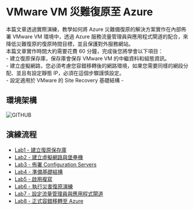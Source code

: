 # VMware VM 災難復原至 Azure
 本篇文章透過實際演練，教學如何將 Azure 災難備復原的解決方案實作在內部佈署 VMware VM 環境中，透過 Azure 服務流量管理員與應用程式閘道的配合，來降低災難復原的復原時間目標，並且保護對外服務網站。<br>
 本篇文章實作時間大約需要花費 60 分鐘，完成後您將學會以下項目：<br>
    - 建立復原保存庫，保存庫會保存 VMware VM 的中繼資料和組態資訊。<br>
    - 建立虛擬網路，您必須考慮您容錯移轉後的網路環境，如果您需要同樣的網段分配、並且有設定靜態 IP，必須在這個步驟謹慎設定。<br>
    - 設定適用於 VMware 的 Site Recovery 基礎結構
    - 
## 環境架構 <br>
![GITHUB](https://github.com/BrianHsing/Azure-Migrate/blob/master/vmware-asr/images/asr-architecture.png "asr-architecture")

## 演練流程 <br>
- [Lab1 - 建立復原保存庫]()<br>
- [Lab2 - 建立虛擬網路與堡壘機]()<br>
- [Lab3 - 佈署 Configuration Servers]()<br>
- [Lab4 - 準備基礎結構]()<br>
- [Lab5 - 啟用複寫]()<br>
- [Lab6 - 執行災害復原演練]()<br>
- [Lab7 - 設定流量管理員與應用程式閘道]()<br>
- [Lab8 - 正式容錯移轉至 Azure]()<br>